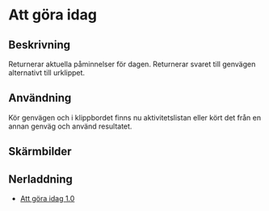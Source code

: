 # Att göra idag

## Beskrivning

Returnerar aktuella påminnelser för dagen. Returnerar svaret till genvägen alternativt till urklippet. 

## Användning

Kör genvägen och i klippbordet finns nu aktivitetslistan eller kört det från en annan genväg och använd resultatet.

## Skärmbilder



## Nerladdning

- [Att göra idag 1.0](https://www.icloud.com/shortcuts/3fef044452b34f4792be181b441e144c)